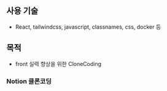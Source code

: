 ## 사용 기술
- React, tailwindcss, javascript, classnames, css, docker 등



## 목적
- front 실력 향상을 위한 CloneCoding

### Notion 클론코딩
